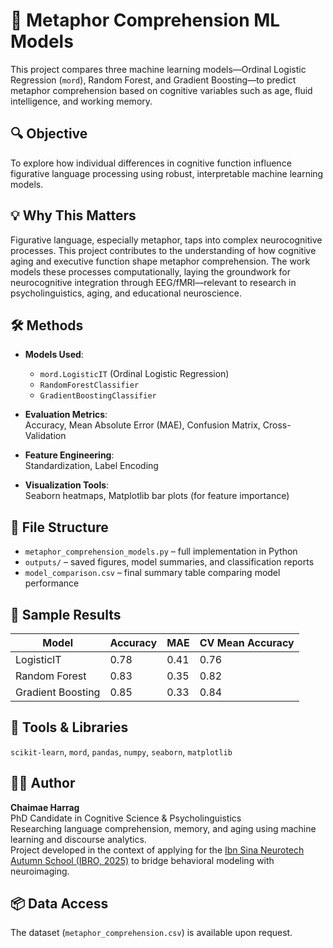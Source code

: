 # 🧠 Metaphor Comprehension ML Models

This project compares three machine learning models—Ordinal Logistic Regression (`mord`), Random Forest, and Gradient Boosting—to predict metaphor comprehension based on cognitive variables such as age, fluid intelligence, and working memory.

## 🔍 Objective

To explore how individual differences in cognitive function influence figurative language processing using robust, interpretable machine learning models.

## 💡 Why This Matters

Figurative language, especially metaphor, taps into complex neurocognitive processes. This project contributes to the understanding of how cognitive aging and executive function shape metaphor comprehension. The work models these processes computationally, laying the groundwork for neurocognitive integration through EEG/fMRI—relevant to research in psycholinguistics, aging, and educational neuroscience.

## 🛠 Methods

- **Models Used**:  
  - `mord.LogisticIT` (Ordinal Logistic Regression)  
  - `RandomForestClassifier`  
  - `GradientBoostingClassifier`

- **Evaluation Metrics**:  
  Accuracy, Mean Absolute Error (MAE), Confusion Matrix, Cross-Validation

- **Feature Engineering**:  
  Standardization, Label Encoding

- **Visualization Tools**:  
  Seaborn heatmaps, Matplotlib bar plots (for feature importance)

## 📁 File Structure

- `metaphor_comprehension_models.py` – full implementation in Python
- `outputs/` – saved figures, model summaries, and classification reports
- `model_comparison.csv` – final summary table comparing model performance

## 💬 Sample Results

| Model            | Accuracy | MAE  | CV Mean Accuracy |
|------------------|----------|------|------------------|
| LogisticIT       | 0.78     | 0.41 | 0.76             |
| Random Forest    | 0.83     | 0.35 | 0.82             |
| Gradient Boosting| 0.85     | 0.33 | 0.84             |

## 🧪 Tools & Libraries

`scikit-learn`, `mord`, `pandas`, `numpy`, `seaborn`, `matplotlib`

## 👩‍🔬 Author

**Chaimae Harrag**  
PhD Candidate in Cognitive Science & Psycholinguistics  
Researching language comprehension, memory, and aging using machine learning and discourse analytics.  
Project developed in the context of applying for the [Ibn Sina Neurotech Autumn School (IBRO, 2025)](https://arabsinneuro.org) to bridge behavioral modeling with neuroimaging.

## 📦 Data Access

The dataset (`metaphor_comprehension.csv`) is available upon request.
